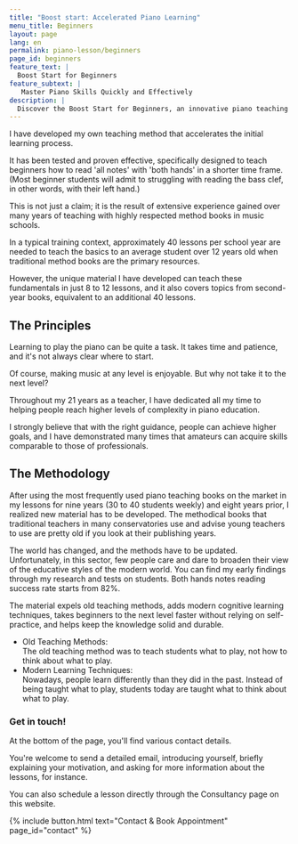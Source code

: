 ```yaml
---
title: "Boost start: Accelerated Piano Learning"
menu_title: Beginners
layout: page
lang: en
permalink: piano-lesson/beginners
page_id: beginners
feature_text: |
  Boost Start for Beginners 
feature_subtext: |
   Master Piano Skills Quickly and Effectively
description: |
  Discover the Boost Start for Beginners, an innovative piano teaching method that helps students read notes with both hands in just 8-12 lessons. Experience modern cognitive learning techniques designed to accelerate your piano education and achieve professional-level skills faster. #PianoLearning #BoostStart
---
```


I have developed my own teaching method that accelerates the initial learning process.

It has been tested and proven effective, specifically designed to teach beginners how to read 'all notes' with 'both hands' in a shorter time frame. (Most beginner students will admit to struggling with reading the bass clef, in other words, with their left hand.)

This is not just a claim; it is the result of extensive experience gained over many years of teaching with highly respected method books in music schools.

In a typical training context, approximately 40 lessons per school year are needed to teach the basics to an average student over 12 years old when traditional method books are the primary resources.

However, the unique material I have developed can teach these fundamentals in just 8 to 12 lessons, and it also covers topics from second-year books, equivalent to an additional 40 lessons.


## The Principles

Learning to play the piano can be quite a task. It takes time and patience, and it's not always clear where to start.

Of course, making music at any level is enjoyable. But why not take it to the next level?

Throughout my 21 years as a teacher, I have dedicated all my time to helping people reach higher levels of complexity in piano education.

I strongly believe that with the right guidance, people can achieve higher goals, and I have demonstrated many times that amateurs can acquire skills comparable to those of professionals.


## The Methodology

After using the most frequently used piano teaching books on the market in my lessons for nine years (30 to 40 students weekly) and eight years prior, I realized new material has to be developed. The methodical books that traditional teachers in many conservatories use and advise young teachers to use are pretty old if you look at their publishing years.

The world has changed, and the methods have to be updated. Unfortunately, in this sector, few people care and dare to broaden their view of the educative styles of the modern world.
You can find my early findings through my research and tests on students. Both hands notes reading success rate starts from 82%.

The material expels old teaching methods, adds modern cognitive learning techniques, takes beginners to the next level faster without relying on self-practice, and helps keep the knowledge solid and durable.
​
- Old Teaching Methods: <br> The old teaching method was to teach students what to play, not how to think about what to play.
- Modern Learning Techniques: <br> Nowadays, people learn differently than they did in the past. Instead of being taught what to play, students today are taught what to think about what to play.


### Get in touch!

At the bottom of the page, you'll find various contact details.

You're welcome to send a detailed email, introducing yourself, briefly explaining your motivation, and asking for more information about the lessons, for instance.

You can also schedule a lesson directly through the Consultancy page on this website.

{% include button.html text="Contact & Book Appointment" page_id="contact" %} 